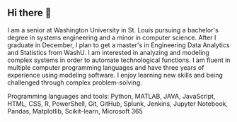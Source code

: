 ## Hi there 👋

I am a senior at Washington University in St. Louis pursuing a bachelor's degree in systems engineering and a minor in computer science. After I graduate in December, I plan to get a master's in Engineering Data Analytics and Statistics from WashU. I am interested in analyzing and modeling complex systems in order to automate technological functions. I am fluent in multiple computer programming languages and have three years of experience using modeling software. I enjoy learning new skills and being challenged through complex problem-solving.

Programming languages and tools: Python, MATLAB, JAVA, JavaScript, HTML, CSS, R, PowerShell, Git, GitHub, Splunk, Jenkins, Jupyter Notebook, Pandas, Matplotlib, Scikit-learn, Microsoft 365



